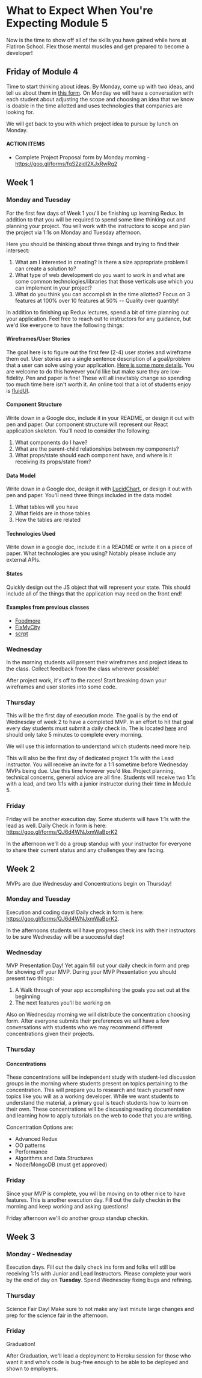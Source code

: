 # What to Expect When You're Expecting Module 5

Now is the time to show off all of the skills you have gained while here at Flatiron School. Flex those mental muscles and get prepared to become a developer!

## Friday of Module 4

Time to start thinking about ideas. By Monday, come up with two ideas, and tell us about them in [this form](https://goo.gl/forms/fqS2zidl2XJxRwRg2). On Monday we will have a conversation with each student about adjusting the scope and choosing an idea that we know is doable in the time allotted and uses technologies that companies are looking for.

We will get back to you with which project idea to pursue by lunch on Monday.

#### ACTION ITEMS

 * Complete Project Proposal form by Monday morning - https://goo.gl/forms/fqS2zidl2XJxRwRg2

## Week 1

### Monday and Tuesday

For the first few days of Week 1 you'll be finishing up learning Redux. In addition to that you will be required to spend some time thinking out and planning your project. You will work with the instructors to scope and plan the project via 1:1s on Monday and Tuesday afternoon. 

Here you should be thinking about three things and trying to find their intersect:

1. What am I interested in creating? Is there a size appropriate problem I can create a solution to?
2. What type of web development do you want to work in and what are some common technologies/libraries that those verticals use which you can implement in your project?
3. What do you think you can accomplish in the time allotted? Focus on 3 features at 100% over 10 features at 50% -- Quality over quantity!

In addition to finishing up Redux lectures, spend a bit of time planning out your application. Feel free to reach out to instructors for any guidance, but we'd like everyone to have the following things:

#### Wireframes/User Stories

The goal here is to figure out the first few (2-4) user stories and wireframe them out. User stories are a single sentence description of a goal/problem that a user can solve using your application. [Here is some more details](https://www.mountaingoatsoftware.com/agile/user-stories). You are welcome to do this however you'd like but make sure they are low-fidelity. Pen and paper is fine! These will all inevitably change so spending too much time here isn't worth it. An online tool that a lot of students enjoy is [fluidUI](https://www.fluidui.com/).

#### Component Structure

Write down in a Google doc, include it in your README, or design it out with pen and paper. Our component structure will represent our React application skeleton. You'll need to consider the following:

 1. What components do I have? 
 2. What are the parent-child relationships between my components?
 3. What props/state should each component have, and where is it receiving its props/state from?

#### Data Model

Write down in a Google doc, design it with [LucidChart](https://www.lucidchart.com), or design it out with pen and paper. You'll need three things included in the data model:

 1. What tables will you have
 2. What fields are in those tables
 3. How the tables are related

#### Technologies Used

Write down in a google doc, include it in a README or write it on a piece of paper. What technologies are you using? Notably please include any external APIs. 

#### States

Quickly design out the JS object that will represent your state. This should include all of the things that the application may need on the front end!

#### Examples from previous classes

 * [Foodmore](https://github.com/linvvian/foodamore-app)
 * [FixMyCity](https://github.com/nkernis/FixMyCity)
 * [scrpt](https://github.com/anneeb/scrpt)

### Wednesday

In the morning students will present their wireframes and project ideas to the class. Collect feedback from the class wherever possible!

After project work, it's off to the races! Start breaking down your wireframes and user stories into some code. 

### Thursday

This will be the first day of execution mode. The goal is by the end of Wednesday of week 2 to have a completed MVP. In an effort to hit that goal every day students must submit a daily check in. The 
is located [here](https://goo.gl/forms/QJ6d4WNJxmWaBprK2) and should only take 5 minutes to complete every morning.

We will use this information to understand which students need more help. 

This will also be the first day of dedicated project 1:1s with the Lead instructor. You will receive an invite for a 1:1 sometime before Wednesday MVPs being due. Use this time however you'd like. Project planning, technical concerns, general advice are all fine. Students will receive two 1:1s with a lead, and two 1:1s with a junior instructor during their time in Module 5.

### Friday

Friday will be another execution day. Some students will have 1:1s with the lead as well. Daily Check in form is here: https://goo.gl/forms/QJ6d4WNJxmWaBprK2

In the afternoon we'll do a group standup with your instructor for everyone to share their current status and any challenges they are facing.

## Week 2

MVPs are due Wednesday and Concentrations begin on Thursday!

### Monday and Tuesday

Execution and coding days! Daily check in form is here: https://goo.gl/forms/QJ6d4WNJxmWaBprK2.

In the afternoons students will have progress check ins with their instructors to be sure Wednesday will be a successful day!

### Wednesday

MVP Presentation Day! Yet again fill out your daily check in form and prep for showing off your MVP. During your MVP Presentation you should present two things:

 1. A Walk through of your app accomplishing the goals you set out at the beginning
 2. The next features you'll be working on

Also on Wednesday morning we will distribute the concentration choosing form. After everyone submits their preferences we will have a few conversations with students who we may recommend different concentrations given their projects. 

### Thursday

#### Concentrations

These concentrations will be independent study with student-led discussion groups in the morning where students present on topics pertaining to the concentration. This will prepare you to research and teach yourself new topics like you will as a working developer.  While we want students to understand the material, a primary goal is teach students how to learn on their own. These concentrations will be discussing reading documentation and learning how to apply tutorials on the web to code that you are writing.

Concentration Options are:
- Advanced Redux
- OO patterns
- Performance
- Algorithms and Data Structures
- Node/MongoDB (must get approved)

### Friday

Since your MVP is complete, you will be moving on to other nice to have features. This is another execution day. Fill out the daily checkin in the morning and keep working and asking questions!

Friday afternoon we'll do another group standup checkin. 

## Week 3

### Monday - Wednesday

Execution days. Fill out the daily check ins form and folks will still be receiving 1:1s with Junior and Lead Instructors. Please complete your work by the end of day on **Tuesday**. Spend Wednesday fixing bugs and refining.

### Thursday

Science Fair Day! Make sure to not make any last minute large changes and prep for the science fair in the afternoon.

### Friday

Graduation!

After Graduation, we'll lead a deployment to Heroku session for those who want it and who's code is bug-free enough to be able to be deployed and shown to employers.
